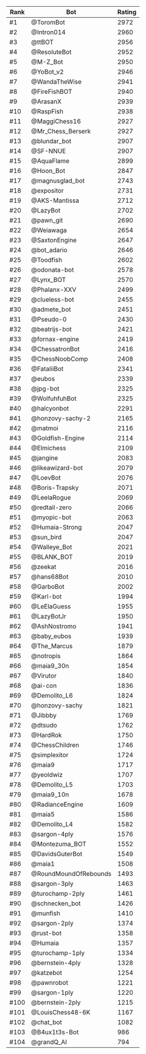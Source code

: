 Rank|Bot|Rating
---|---|---
#1|@ToromBot|2972
#2|@Intron014|2960
#3|@ttBOT|2956
#4|@ResoluteBot|2952
#5|@M-Z_Bot|2950
#6|@YoBot_v2|2946
#7|@WandaTheWise|2941
#8|@FireFishBOT|2940
#9|@ArasanX|2939
#10|@RaspFish|2938
#11|@MaggiChess16|2927
#12|@Mr_Chess_Berserk|2927
#13|@blundar_bot|2907
#14|@SF-NNUE|2907
#15|@AquaFlame|2899
#16|@Hoon_Bot|2847
#17|@magnusglad_bot|2743
#18|@expositor|2731
#19|@AKS-Mantissa|2712
#20|@LazyBot|2702
#21|@pawn_git|2690
#22|@Weiawaga|2654
#23|@SaxtonEngine|2647
#24|@bot_adario|2646
#25|@Toodfish|2602
#26|@odonata-bot|2578
#27|@Lynx_BOT|2570
#28|@Phalanx-XXV|2499
#29|@clueless-bot|2455
#30|@admete_bot|2451
#31|@Pseudo-0|2430
#32|@beatrijs-bot|2421
#33|@fornax-engine|2419
#34|@ChessatronBot|2416
#35|@ChessNoobComp|2408
#36|@FataliiBot|2341
#37|@eubos|2339
#38|@jpg-bot|2325
#39|@WolfuhfuhBot|2325
#40|@halcyonbot|2291
#41|@honzovy-sachy-2|2165
#42|@matmoi|2116
#43|@Goldfish-Engine|2114
#44|@Elmichess|2109
#45|@jangine|2083
#46|@likeawizard-bot|2079
#47|@LoevBot|2076
#48|@Boris-Trapsky|2071
#49|@LeelaRogue|2069
#50|@redtail-zero|2066
#51|@myopic-bot|2063
#52|@Humaia-Strong|2047
#53|@sun_bird|2047
#54|@Walleye_Bot|2021
#55|@BLANK_BOT|2019
#56|@zeekat|2016
#57|@hans68Bot|2010
#58|@GarboBot|2002
#59|@Karl-bot|1994
#60|@LeElaGuess|1955
#61|@LazyBotJr|1950
#62|@AshNostromo|1941
#63|@baby_eubos|1939
#64|@The_Marcus|1879
#65|@notropis|1864
#66|@maia9_30n|1854
#67|@Virutor|1840
#68|@ai-con|1836
#69|@Demolito_L6|1824
#70|@honzovy-sachy|1821
#71|@Jibbby|1769
#72|@dtsudo|1762
#73|@HardRok|1750
#74|@ChessChildren|1746
#75|@simplexitor|1724
#76|@maia9|1717
#77|@yeoldwiz|1707
#78|@Demolito_L5|1703
#79|@maia9_10n|1678
#80|@RadianceEngine|1609
#81|@maia5|1586
#82|@Demolito_L4|1582
#83|@sargon-4ply|1576
#84|@Montezuma_BOT|1552
#85|@DavidsGuterBot|1549
#86|@maia1|1508
#87|@RoundMoundOfRebounds|1493
#88|@sargon-3ply|1463
#89|@turochamp-2ply|1461
#90|@schnecken_bot|1426
#91|@munfish|1410
#92|@sargon-2ply|1374
#93|@rust-bot|1358
#94|@Humaia|1357
#95|@turochamp-1ply|1334
#96|@bernstein-4ply|1328
#97|@katzebot|1254
#98|@pawnrobot|1221
#99|@sargon-1ply|1220
#100|@bernstein-2ply|1215
#101|@LouisChess48-6K|1167
#102|@chat_bot|1082
#103|@B4ux1t3s-Bot|986
#104|@grandQ_AI|794

